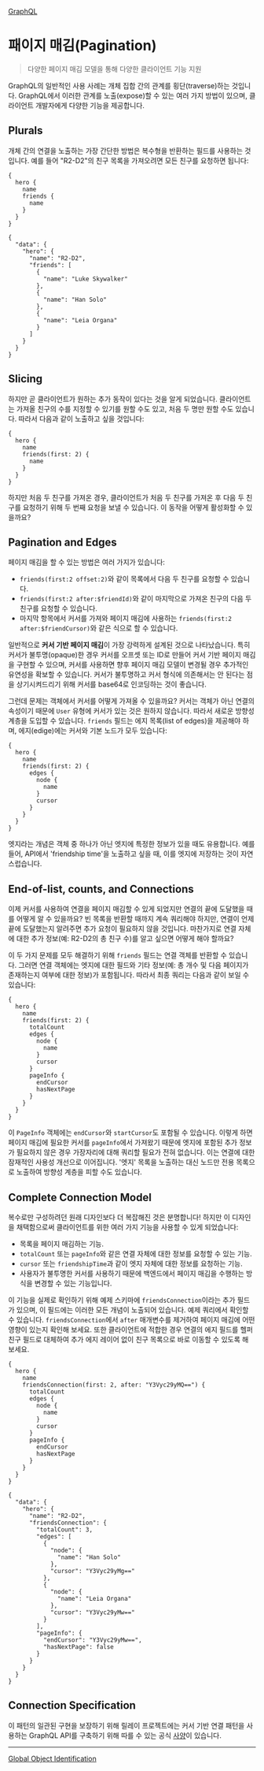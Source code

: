 [GraphQL](https://graphql.org/learn/)

# 패이지 매김(Pagination)

> 다양한 페이지 매김 모델을 통해 다양한 클라이언트 기능 지원

GraphQL의 일반적인 사용 사례는 개체 집합 간의 관계를 횡단(traverse)하는 것입니다. GraphQL에서 이러한 관계를 노출(expose)할 수 있는 여러 가지 방법이 있으며, 클라이언트 개발자에게 다양한 기능을 제공합니다.

## Plurals

개체 간의 연결을 노출하는 가장 간단한 방법은 복수형을 반환하는 필드를 사용하는 것입니다. 예를 들어 "R2-D2"의 친구 목록을 가져오려면 모든 친구를 요청하면 됩니다:

```
{
  hero {
    name
    friends {
      name
    }
  }
}
```

```
{
  "data": {
    "hero": {
      "name": "R2-D2",
      "friends": [
        {
          "name": "Luke Skywalker"
        },
        {
          "name": "Han Solo"
        },
        {
          "name": "Leia Organa"
        }
      ]
    }
  }
}
```

## Slicing

하지만 곧 클라이언트가 원하는 추가 동작이 있다는 것을 알게 되었습니다. 클라이언트는 가져올 친구의 수를 지정할 수 있기를 원할 수도 있고, 처음 두 명만 원할 수도 있습니다. 따라서 다음과 같이 노출하고 싶을 것입니다:

```
{
  hero {
    name
    friends(first: 2) {
      name
    }
  }
}
```

하지만 처음 두 친구를 가져온 경우, 클라이언트가 처음 두 친구를 가져온 후 다음 두 친구를 요청하기 위해 두 번째 요청을 보낼 수 있습니다. 이 동작을 어떻게 활성화할 수 있을까요?

## Pagination and Edges

페이지 매김을 할 수 있는 방법은 여러 가지가 있습니다:

- `friends(first:2 offset:2)`와 같이 목록에서 다음 두 친구를 요청할 수 있습니다.
- `friends(first:2 after:$friendId)`와 같이 마지막으로 가져온 친구의 다음 두 친구를 요청할 수 있습니다.
- 마지막 항목에서 커서를 가져와 페이지 매김에 사용하는 `friends(first:2 after:$friendCursor)`와 같은 식으로 할 수 있습니다.

일반적으로 **커서 기반 페이지 매김**이 가장 강력하게 설계된 것으로 나타났습니다. 특히 커서가 불투명(opaque)한 경우 커서를 오프셋 또는 ID로 만들어 커서 기반 페이지 매김을 구현할 수 있으며, 커서를 사용하면 향후 페이지 매김 모델이 변경될 경우 추가적인 유연성을 확보할 수 있습니다. 커서가 불투명하고 커서 형식에 의존해서는 안 된다는 점을 상기시켜드리기 위해 커서를 base64로 인코딩하는 것이 좋습니다.

그런데 문제는 객체에서 커서를 어떻게 가져올 수 있을까요? 커서는 객체가 아닌 연결의 속성이기 때문에 `User` 유형에 커서가 있는 것은 원하지 않습니다. 따라서 새로운 방향성 계층을 도입할 수 있습니다. `friends` 필드는 에지 목록(list of edges)을 제공해야 하며, 에지(edige)에는 커서와 기본 노드가 모두 있습니다:

```
{
  hero {
    name
    friends(first: 2) {
      edges {
        node {
          name
        }
        cursor
      }
    }
  }
}
```

엣지라는 개념은 객체 중 하나가 아닌 엣지에 특정한 정보가 있을 때도 유용합니다. 예를 들어, API에서 'friendship time'을 노출하고 싶을 때, 이를 엣지에 저장하는 것이 자연스럽습니다.

## End-of-list, counts, and Connections

이제 커서를 사용하여 연결을 페이지 매김할 수 있게 되었지만 연결의 끝에 도달했을 때를 어떻게 알 수 있을까요? 빈 목록을 반환할 때까지 계속 쿼리해야 하지만, 연결이 언제 끝에 도달했는지 알려주면 추가 요청이 필요하지 않을 것입니다. 마찬가지로 연결 자체에 대한 추가 정보(예: R2-D2의 총 친구 수)를 알고 싶으면 어떻게 해야 할까요?

이 두 가지 문제를 모두 해결하기 위해 `friends` 필드는 연결 객체를 반환할 수 있습니다. 그러면 연결 객체에는 엣지에 대한 필드와 기타 정보(예: 총 개수 및 다음 페이지가 존재하는지 여부에 대한 정보)가 포함됩니다. 따라서 최종 쿼리는 다음과 같이 보일 수 있습니다:

```
{
  hero {
    name
    friends(first: 2) {
      totalCount
      edges {
        node {
          name
        }
        cursor
      }
      pageInfo {
        endCursor
        hasNextPage
      }
    }
  }
}
```

이 `PageInfo` 객체에는 `endCursor`와 `startCursor`도 포함될 수 있습니다. 이렇게 하면 페이지 매김에 필요한 커서를 `pageInfo`에서 가져왔기 때문에 엣지에 포함된 추가 정보가 필요하지 않은 경우 가장자리에 대해 쿼리할 필요가 전혀 없습니다. 이는 연결에 대한 잠재적인 사용성 개선으로 이어집니다. '엣지' 목록을 노출하는 대신 노드만 전용 목록으로 노출하여 방향성 계층을 피할 수도 있습니다.

## Complete Connection Model

복수로만 구성하려던 원래 디자인보다 더 복잡해진 것은 분명합니다! 하지만 이 디자인을 채택함으로써 클라이언트를 위한 여러 가지 기능을 사용할 수 있게 되었습니다:

- 목록을 페이지 매김하는 기능.
- `totalCount` 또는 `pageInfo`와 같은 연결 자체에 대한 정보를 요청할 수 있는 기능.
- `cursor` 또는 `friendshipTime`과 같이 엣지 자체에 대한 정보를 요청하는 기능.
- 사용자가 불투명한 커서를 사용하기 때문에 백엔드에서 페이지 매김을 수행하는 방식을 변경할 수 있는 기능입니다.

이 기능을 실제로 확인하기 위해 예제 스키마에 `friendsConnection`이라는 추가 필드가 있으며, 이 필드에는 이러한 모든 개념이 노출되어 있습니다. 예제 쿼리에서 확인할 수 있습니다. `friendsConnection`에서 `after` 매개변수를 제거하여 페이지 매김에 어떤 영향이 있는지 확인해 보세요. 또한 클라이언트에 적합한 경우 연결의 에지 필드를 헬퍼 친구 필드로 대체하여 추가 에지 레이어 없이 친구 목록으로 바로 이동할 수 있도록 해 보세요.

```
{
  hero {
    name
    friendsConnection(first: 2, after: "Y3Vyc29yMQ==") {
      totalCount
      edges {
        node {
          name
        }
        cursor
      }
      pageInfo {
        endCursor
        hasNextPage
      }
    }
  }
}
```

```
{
  "data": {
    "hero": {
      "name": "R2-D2",
      "friendsConnection": {
        "totalCount": 3,
        "edges": [
          {
            "node": {
              "name": "Han Solo"
            },
            "cursor": "Y3Vyc29yMg=="
          },
          {
            "node": {
              "name": "Leia Organa"
            },
            "cursor": "Y3Vyc29yMw=="
          }
        ],
        "pageInfo": {
          "endCursor": "Y3Vyc29yMw==",
          "hasNextPage": false
        }
      }
    }
  }
}
```

## Connection Specification

이 패턴의 일관된 구현을 보장하기 위해 릴레이 프로젝트에는 커서 기반 연결 패턴을 사용하는 GraphQL API를 구축하기 위해 따를 수 있는 공식 [사양](https://facebook.github.io/relay/graphql/connections.htm)이 있습니다.

---

[Global Object Identification](011_global_object_identification.md)